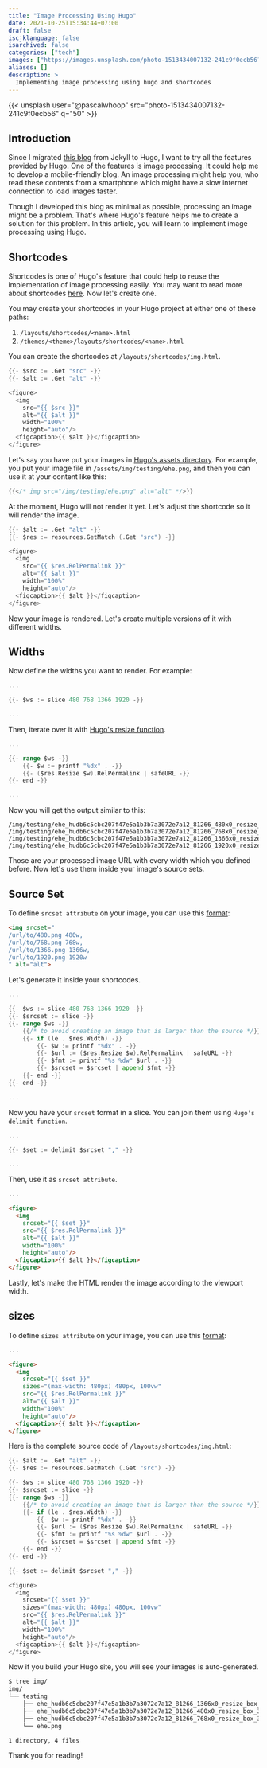 ```yaml
---
title: "Image Processing Using Hugo"
date: 2021-10-25T15:34:44+07:00
draft: false
iscjklanguage: false
isarchived: false
categories: ["tech"]
images: ["https://images.unsplash.com/photo-1513434007132-241c9f0ecb56?w=1920&q=50"]
aliases: []
description: >
  Implementing image processing using hugo and shortcodes
---
```


{{< unsplash user="@pascalwhoop" src="photo-1513434007132-241c9f0ecb56" q="50" >}}

## Introduction

Since I migrated [this blog](https://clavinjune.dev) from Jekyll to Hugo, I want to try all the features provided by Hugo. One of the features is image processing. It could help me to develop a mobile-friendly blog. An image processing might help you, who read these contents from a smartphone which might have a slow internet connection to load images faster.

Though I developed this blog as minimal as possible, processing an image might be a problem. That's where Hugo's feature helps me to create a solution for this problem. In this article, you will learn to implement image processing using Hugo.

## Shortcodes

Shortcodes is one of Hugo's feature that could help to reuse the implementation of image processing easily. You may want to read more about shortcodes [here](https://gohugo.io/content-management/shortcodes/). Now let's create one.

You may create your shortcodes in your Hugo project at either one of these paths:

1. `/layouts/shortcodes/<name>.html`
2. `/themes/<theme>/layouts/shortcodes/<name>.html`

You can create the shortcodes at `/layouts/shortcodes/img.html`.

```go
{{- $src := .Get "src" -}}
{{- $alt := .Get "alt" -}}

<figure>
  <img
    src="{{ $src }}"
    alt="{{ $alt }}"
    width="100%"
    height="auto"/>
  <figcaption>{{ $alt }}</figcaption>
</figure>
```

Let's say you have put your images in [Hugo's assets directory](https://gohugo.io/hugo-pipes/introduction/#asset-directory). For example, you put your image file in `/assets/img/testing/ehe.png`, and then you can use it at your content like this:

```go
{{</* img src="/img/testing/ehe.png" alt="alt" */>}}
```

At the moment, Hugo will not render it yet. Let's adjust the shortcode so it will render the image.

```go
{{- $alt := .Get "alt" -}}
{{- $res := resources.GetMatch (.Get "src") -}}

<figure>
  <img
    src="{{ $res.RelPermalink }}"
    alt="{{ $alt }}"
    width="100%"
    height="auto"/>
  <figcaption>{{ $alt }}</figcaption>
</figure>
```

Now your image is rendered. Let's create multiple versions of it with different widths.

## Widths

Now define the widths you want to render. For example:

```go
...

{{- $ws := slice 480 768 1366 1920 -}}

...
```

Then, iterate over it with [Hugo's resize function](https://gohugo.io/content-management/image-processing/#resize).

```go
...

{{- range $ws -}}
    {{- $w := printf "%dx" . -}}
    {{- ($res.Resize $w).RelPermalink | safeURL -}}
{{- end -}}

...
```

Now you will get the output similar to this:

```plain
/img/testing/ehe_hudb6c5cbc207f47e5a1b3b7a3072e7a12_81266_480x0_resize_box_3.png
/img/testing/ehe_hudb6c5cbc207f47e5a1b3b7a3072e7a12_81266_768x0_resize_box_3.png
/img/testing/ehe_hudb6c5cbc207f47e5a1b3b7a3072e7a12_81266_1366x0_resize_box_3.png
/img/testing/ehe_hudb6c5cbc207f47e5a1b3b7a3072e7a12_81266_1920x0_resize_box_3.png
```

Those are your processed image URL with every width which you defined before. Now let's use them inside your image's source sets.

## Source Set

To define `srcset attribute` on your image, you can use this [format](https://developer.mozilla.org/en-US/docs/Web/HTML/Element/img#attr-srcset):

```html
<img srcset="
/url/to/480.png 480w,
/url/to/768.png 768w,
/url/to/1366.png 1366w,
/url/to/1920.png 1920w
" alt="alt">
```

Let's generate it inside your shortcodes.

```go
...

{{- $ws := slice 480 768 1366 1920 -}}
{{- $srcset := slice -}}
{{- range $ws -}}
    {{/* to avoid creating an image that is larger than the source */}}
    {{- if (le . $res.Width) -}}
        {{- $w := printf "%dx" . -}}
        {{- $url := ($res.Resize $w).RelPermalink | safeURL -}}
        {{- $fmt := printf "%s %dw" $url . -}}
        {{- $srcset = $srcset | append $fmt -}}
    {{- end -}}
{{- end -}}

...
```

Now you have your `srcset` format in a slice. You can join them using `Hugo's delimit function`.

```go
...

{{- $set := delimit $srcset "," -}}

...
```

Then, use it as `srcset attribute`.

```html
...

<figure>
  <img
    srcset="{{ $set }}"
    src="{{ $res.RelPermalink }}"
    alt="{{ $alt }}"
    width="100%"
    height="auto"/>
  <figcaption>{{ $alt }}</figcaption>
</figure>
```

Lastly, let's make the HTML render the image according to the viewport width.

## sizes

To define `sizes attribute` on your image, you can use this [format](https://developer.mozilla.org/en-US/docs/Web/HTML/Element/img#attr-sizes):

```html
...

<figure>
  <img
    srcset="{{ $set }}"
    sizes="(max-width: 480px) 480px, 100vw"
    src="{{ $res.RelPermalink }}"
    alt="{{ $alt }}"
    width="100%"
    height="auto"/>
  <figcaption>{{ $alt }}</figcaption>
</figure>
```

Here is the complete source code of `/layouts/shortcodes/img.html`:

```go
{{- $alt := .Get "alt" -}}
{{- $res := resources.GetMatch (.Get "src") -}}

{{- $ws := slice 480 768 1366 1920 -}}
{{- $srcset := slice -}}
{{- range $ws -}}
    {{/* to avoid creating an image that is larger than the source */}}
    {{- if (le . $res.Width) -}}
        {{- $w := printf "%dx" . -}}
        {{- $url := ($res.Resize $w).RelPermalink | safeURL -}}
        {{- $fmt := printf "%s %dw" $url . -}}
        {{- $srcset = $srcset | append $fmt -}}
    {{- end -}}
{{- end -}}

{{- $set := delimit $srcset "," -}}

<figure>
  <img
    srcset="{{ $set }}"
    sizes="(max-width: 480px) 480px, 100vw"
    src="{{ $res.RelPermalink }}"
    alt="{{ $alt }}"
    width="100%"
    height="auto"/>
  <figcaption>{{ $alt }}</figcaption>
</figure>
```

Now if you build your Hugo site, you will see your images is auto-generated.

```bash
$ tree img/
img/
└── testing
    ├── ehe_hudb6c5cbc207f47e5a1b3b7a3072e7a12_81266_1366x0_resize_box_3.png
    ├── ehe_hudb6c5cbc207f47e5a1b3b7a3072e7a12_81266_480x0_resize_box_3.png
    ├── ehe_hudb6c5cbc207f47e5a1b3b7a3072e7a12_81266_768x0_resize_box_3.png
    └── ehe.png

1 directory, 4 files
```

Thank you for reading!
